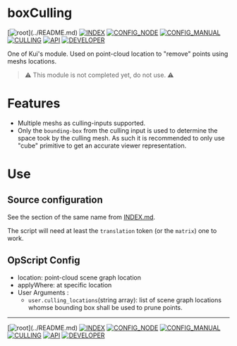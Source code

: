 # boxCulling

[![root](https://img.shields.io/badge/back_to_root-536362?)](../README.md)
[![INDEX](https://img.shields.io/badge/index-4f4f4f?labelColor=blue)](INDEX.md)
[![CONFIG_NODE](https://img.shields.io/badge/config--node-4f4f4f)](CONFIG_NODE.md)
[![CONFIG_MANUAL](https://img.shields.io/badge/config--manual-4f4f4f)](CONFIG_MANUAL.md)
[![CULLING](https://img.shields.io/badge/culling-fcb434)](CULLING.md)
[![API](https://img.shields.io/badge/api-4f4f4f)](API.md)
[![DEVELOPER](https://img.shields.io/badge/developer-4f4f4f)](DEVELOPER.md)


One of Kui's module.
Used on point-cloud location to "remove" points using meshs locations.

> ⚠ This module is not completed yet, do not use. ⚠

# Features

- Multiple meshs as culling-inputs supported.
- Only the `bounding-box` from the culling input is used to determine the space
took by the culling mesh. As such it is recommended to only use "cube" primitive
to get an accurate viewer representation.


# Use

## Source configuration

See the section of the same name from [INDEX.md](INDEX.md#2-source-configuration).

The script will need at least the `translation` token (or the `matrix`) one to
work.

## OpScript Config

- location: point-cloud scene graph location
- applyWhere: at specific location
- User Arguments :
  - `user.culling_locations`(string array): list of scene graph locations whomse
  bounding box shall be used to prune points.

---
[![root](https://img.shields.io/badge/back_to_root-536362?)](../README.md)
[![INDEX](https://img.shields.io/badge/index-4f4f4f?labelColor=blue)](INDEX.md)
[![CONFIG_NODE](https://img.shields.io/badge/config--node-4f4f4f)](CONFIG_NODE.md)
[![CONFIG_MANUAL](https://img.shields.io/badge/config--manual-4f4f4f)](CONFIG_MANUAL.md)
[![CULLING](https://img.shields.io/badge/culling-fcb434)](CULLING.md)
[![API](https://img.shields.io/badge/api-4f4f4f)](API.md)
[![DEVELOPER](https://img.shields.io/badge/developer-4f4f4f)](DEVELOPER.md)
